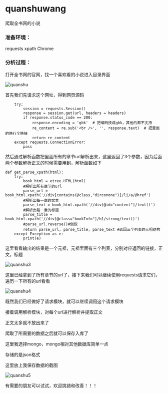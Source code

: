 # quanshuwang
爬取全书网的小说
### 准备环境：

requests
xpath
Chrome

### 分析过程：
打开全书网的官网，找一个喜欢看的小说进入目录界面

![quanshu](F:\Photo\Github\quanshu.JPG)

首先我们先请求这个网址，得到网页源码

```
    try:
        session = requests.Session()
        response = session.get(url, headers = headers)
        if response.status_code == 200:
            response.encoding = 'gbk'  # 把编码换成gbk，其他的都不支持
            re_content = re.sub('<br />', '', response.text)  # 把里面的换行全换掉
            return re_content
    except requests.ConnectionError:
        pass
```

然后通过解析函数把里面所有的章节url解析出来，这里返回了3个参数，因为后面两个参数解析正文的时候需要用到，解析函数如下

```
def get_parse_xpath(html):
    try:
        book_html = etree.HTML(html)
        #解析出所有章节的url
        parse_url = book_html.xpath('//div[contains(@class,"dirconone")]/li/a/@href')
        #解析出每一章的文本
        parse_text = book_html.xpath('//div[@id="content"]/text()')
        #解析出每一章的标题
        parse_title = book_html.xpath('//div[@class="bookInfo"]/h1/strong/text()')
        #parse_url.reverse()#倒叙
        return parse_url, parse_title, parse_text #返回三个列表的元祖结构
    except Exception as e:
        print(e)
```

这里看看输出的结果是一个元祖，元祖里面有三个列表，分别对应返回的链接，正文，标题

![quanshu3](F:\Photo\Github\quanshu3.JPG)

这里已经拿到了所有章节的url了，接下来我们可以继续使用requests请求它们，遍历一下所有的url看看

![quanshu4](F:\Photo\Github\quanshu4.JPG)

既然我们已经做好了请求模块，就可以继续调用这个请求模块

接着调用解析模块，对每个url进行解析并提取正文

正文太多就不放出来了

爬取了所需要的数据之后就可以保存入库了

这里我选择mongo，mongo相对其他数据库简单一点

存储的是json格式

这里放上我保存数据的截图

![quanshu5](F:\Photo\Github\quanshu5.JPG)

有需要的朋友可以试试，欢迎挑错和改善！！！

